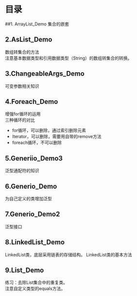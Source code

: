 ﻿# 目录
##1. ArrayList_Demo
集合的嵌套
## 2.AsList_Demo 
数组转集合的方法  
注意基本数据类型和引用数据类型（String）的数组转集合的转换。
## 3.ChangeableArgs_Demo 
可变参数相关知识
##  4.Foreach_Demo 
增强for循环的运用  
三种循环的对比  

+ for循环，可以删除，通过索引删除元素
+ Iterator，可以删除，需要用自带的remove方法
+ foreach循环，不可以删除

## 5.Generiio_Demo3 
泛型通配符的知识
## 6.Generio_Demo 
为自己定义的类增加泛型
## 7.Generio_Demo2 
泛型接口
## 8.LinkedList_Demo 
LinkedList类，底层采用链表的存储结构。 LinkedList类的基本方法
## 9.List_Demo 
练习：去除List集合中的重复类。  
注意自定义类型的equals方法。